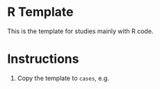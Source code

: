 # R Template

This is the template for studies mainly with R code.

# Instructions

1. Copy the template to `cases`, e.g.


